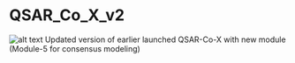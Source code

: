 # QSAR_Co_X_v2
![alt text](https://media.istockphoto.com/id/1051593878/vector/vector-icon-isolated-multichannel-on-white-background-multichannel-logo-design.jpg?s=2048x2048&w=is&k=20&c=PCpclqKnF1eS9MxPNPCaNpInxhKFXqQmF2bE_re9ius=)
Updated version of earlier launched QSAR-Co-X with new module (Module-5 for consensus modeling)
